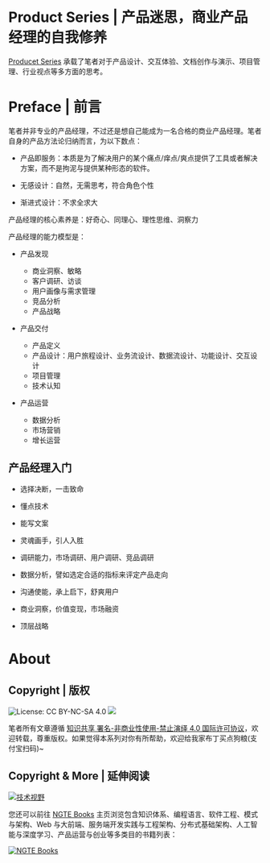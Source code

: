 # Product Series | 产品迷思，商业产品经理的自我修养

[Producet Series](https://github.com/wx-chevalier/Product-Notes) 承载了笔者对于产品设计、交互体验、文档创作与演示、项目管理、行业视点等多方面的思考。

# Preface | 前言

笔者并非专业的产品经理，不过还是想自己能成为一名合格的商业产品经理。笔者自身的产品方法论归纳而言，为以下数点：

- 产品即服务：本质是为了解决用户的某个痛点/痒点/爽点提供了工具或者解决方案，而不是拘泥与提供某种形态的软件。

- 无感设计：自然，无需思考，符合角色个性

- 渐进式设计：不求全求大

产品经理的核心素养是：好奇心、同理心、理性思维、洞察力

产品经理的能力模型是：

- 产品发现

  - 商业洞察、敏略
  - 客户调研、访谈
  - 用户画像与需求管理
  - 竞品分析
  - 产品战略

- 产品交付

  - 产品定义
  - 产品设计：用户旅程设计、业务流设计、数据流设计、功能设计、交互设计
  - 项目管理
  - 技术认知

- 产品运营

  - 数据分析
  - 市场营销
  - 增长运营

## 产品经理入门

- 选择决断，一击致命

- 懂点技术

- 能写文案

- 灵魂画手，引人入胜

- 调研能力，市场调研、用户调研、竞品调研

- 数据分析，譬如选定合适的指标来评定产品走向

- 沟通使能，承上启下，舒爽用户

- 商业洞察，价值变现，市场融资

- 顶层战略

# About

## Copyright | 版权

![License: CC BY-NC-SA 4.0](https://img.shields.io/badge/License-CC%20BY--NC--SA%204.0-lightgrey.svg) ![](https://parg.co/bDm)

笔者所有文章遵循 [知识共享 署名-非商业性使用-禁止演绎 4.0 国际许可协议](https://creativecommons.org/licenses/by-nc-nd/4.0/deed.zh)，欢迎转载，尊重版权。如果觉得本系列对你有所帮助，欢迎给我家布丁买点狗粮(支付宝扫码)~

## Copyright & More | 延伸阅读

[![技术视野](https://s3.ax1x.com/2021/02/21/yTSKdH.png)](https://github.com/wx-chevalier/Awesome-MindMaps)

您还可以前往 [NGTE Books](https://ng-tech.icu/books-gallery/) 主页浏览包含知识体系、编程语言、软件工程、模式与架构、Web 与大前端、服务端开发实践与工程架构、分布式基础架构、人工智能与深度学习、产品运营与创业等多类目的书籍列表：

[![NGTE Books](https://s2.ax1x.com/2020/01/18/19uXtI.png)](https://ng-tech.icu/books-gallery/)
